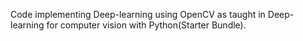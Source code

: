Code implementing Deep-learning using OpenCV as taught in Deep-learning for computer vision with Python(Starter Bundle).